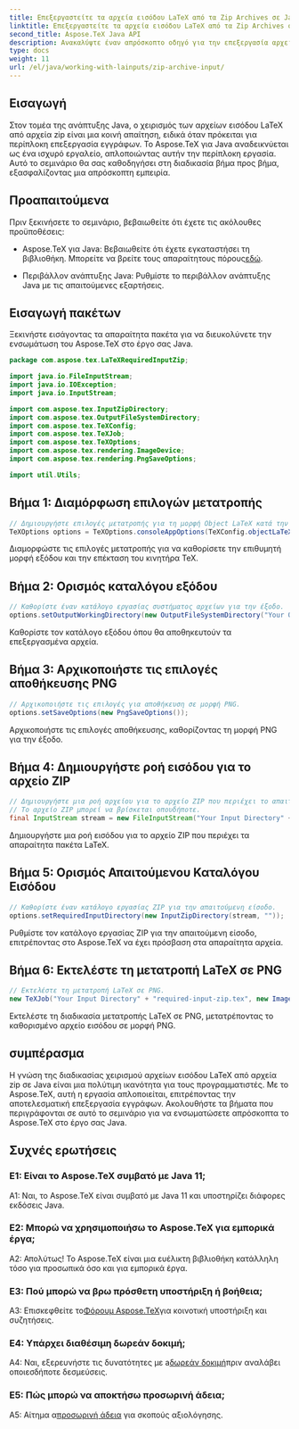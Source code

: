 ```yaml
---
title: Επεξεργαστείτε τα αρχεία εισόδου LaTeX από τα Zip Archives σε Java
linktitle: Επεξεργαστείτε τα αρχεία εισόδου LaTeX από τα Zip Archives σε Java
second_title: Aspose.TeX Java API
description: Ανακαλύψτε έναν απρόσκοπτο οδηγό για την επεξεργασία αρχείων LaTeX από αρχεία zip σε Java χρησιμοποιώντας το Aspose.TeX. Ενισχύστε τις δυνατότητες επεξεργασίας εγγράφων σας χωρίς κόπο.
type: docs
weight: 11
url: /el/java/working-with-lainputs/zip-archive-input/
---
```

## Εισαγωγή

Στον τομέα της ανάπτυξης Java, ο χειρισμός των αρχείων εισόδου LaTeX από αρχεία zip είναι μια κοινή απαίτηση, ειδικά όταν πρόκειται για περίπλοκη επεξεργασία εγγράφων. Το Aspose.TeX για Java αναδεικνύεται ως ένα ισχυρό εργαλείο, απλοποιώντας αυτήν την περίπλοκη εργασία. Αυτό το σεμινάριο θα σας καθοδηγήσει στη διαδικασία βήμα προς βήμα, εξασφαλίζοντας μια απρόσκοπτη εμπειρία.

## Προαπαιτούμενα

Πριν ξεκινήσετε το σεμινάριο, βεβαιωθείτε ότι έχετε τις ακόλουθες προϋποθέσεις:

-  Aspose.TeX για Java: Βεβαιωθείτε ότι έχετε εγκαταστήσει τη βιβλιοθήκη. Μπορείτε να βρείτε τους απαραίτητους πόρους[εδώ](https://reference.aspose.com/tex/java/).

- Περιβάλλον ανάπτυξης Java: Ρυθμίστε το περιβάλλον ανάπτυξης Java με τις απαιτούμενες εξαρτήσεις.

## Εισαγωγή πακέτων

Ξεκινήστε εισάγοντας τα απαραίτητα πακέτα για να διευκολύνετε την ενσωμάτωση του Aspose.TeX στο έργο σας Java.

```java
package com.aspose.tex.LaTeXRequiredInputZip;

import java.io.FileInputStream;
import java.io.IOException;
import java.io.InputStream;

import com.aspose.tex.InputZipDirectory;
import com.aspose.tex.OutputFileSystemDirectory;
import com.aspose.tex.TeXConfig;
import com.aspose.tex.TeXJob;
import com.aspose.tex.TeXOptions;
import com.aspose.tex.rendering.ImageDevice;
import com.aspose.tex.rendering.PngSaveOptions;

import util.Utils;
```

## Βήμα 1: Διαμόρφωση επιλογών μετατροπής

```java
// Δημιουργήστε επιλογές μετατροπής για τη μορφή Object LaTeX κατά την επέκταση κινητήρα Object TeX.
TeXOptions options = TeXOptions.consoleAppOptions(TeXConfig.objectLaTeX());
```

Διαμορφώστε τις επιλογές μετατροπής για να καθορίσετε την επιθυμητή μορφή εξόδου και την επέκταση του κινητήρα TeX.

## Βήμα 2: Ορισμός καταλόγου εξόδου

```java
// Καθορίστε έναν κατάλογο εργασίας συστήματος αρχείων για την έξοδο.
options.setOutputWorkingDirectory(new OutputFileSystemDirectory("Your Output Directory"));
```

Καθορίστε τον κατάλογο εξόδου όπου θα αποθηκευτούν τα επεξεργασμένα αρχεία.

## Βήμα 3: Αρχικοποιήστε τις επιλογές αποθήκευσης PNG

```java
// Αρχικοποιήστε τις επιλογές για αποθήκευση σε μορφή PNG.
options.setSaveOptions(new PngSaveOptions());
```

Αρχικοποιήστε τις επιλογές αποθήκευσης, καθορίζοντας τη μορφή PNG για την έξοδο.

## Βήμα 4: Δημιουργήστε ροή εισόδου για το αρχείο ZIP

```java
// Δημιουργήστε μια ροή αρχείου για το αρχείο ZIP που περιέχει το απαιτούμενο πακέτο.
// Το αρχείο ZIP μπορεί να βρίσκεται οπουδήποτε.
final InputStream stream = new FileInputStream("Your Input Directory" + "packages\\pgfplots.zip");
```

Δημιουργήστε μια ροή εισόδου για το αρχείο ZIP που περιέχει τα απαραίτητα πακέτα LaTeX.

## Βήμα 5: Ορισμός Απαιτούμενου Καταλόγου Εισόδου

```java
// Καθορίστε έναν κατάλογο εργασίας ZIP για την απαιτούμενη είσοδο.
options.setRequiredInputDirectory(new InputZipDirectory(stream, ""));
```

Ρυθμίστε τον κατάλογο εργασίας ZIP για την απαιτούμενη είσοδο, επιτρέποντας στο Aspose.TeX να έχει πρόσβαση στα απαραίτητα αρχεία.

## Βήμα 6: Εκτελέστε τη μετατροπή LaTeX σε PNG

```java
// Εκτελέστε τη μετατροπή LaTeX σε PNG.
new TeXJob("Your Input Directory" + "required-input-zip.tex", new ImageDevice(), options).run();
```

Εκτελέστε τη διαδικασία μετατροπής LaTeX σε PNG, μετατρέποντας το καθορισμένο αρχείο εισόδου σε μορφή PNG.

## συμπέρασμα

Η γνώση της διαδικασίας χειρισμού αρχείων εισόδου LaTeX από αρχεία zip σε Java είναι μια πολύτιμη ικανότητα για τους προγραμματιστές. Με το Aspose.TeX, αυτή η εργασία απλοποιείται, επιτρέποντας την αποτελεσματική επεξεργασία εγγράφων. Ακολουθήστε τα βήματα που περιγράφονται σε αυτό το σεμινάριο για να ενσωματώσετε απρόσκοπτα το Aspose.TeX στο έργο σας Java.

## Συχνές ερωτήσεις

### Ε1: Είναι το Aspose.TeX συμβατό με Java 11;

A1: Ναι, το Aspose.TeX είναι συμβατό με Java 11 και υποστηρίζει διάφορες εκδόσεις Java.

### Ε2: Μπορώ να χρησιμοποιήσω το Aspose.TeX για εμπορικά έργα;

Α2: Απολύτως! Το Aspose.TeX είναι μια ευέλικτη βιβλιοθήκη κατάλληλη τόσο για προσωπικά όσο και για εμπορικά έργα.

### Ε3: Πού μπορώ να βρω πρόσθετη υποστήριξη ή βοήθεια;

 A3: Επισκεφθείτε το[Φόρουμ Aspose.TeX](https://forum.aspose.com/c/tex/47)για κοινοτική υποστήριξη και συζητήσεις.

### Ε4: Υπάρχει διαθέσιμη δωρεάν δοκιμή;

 A4: Ναι, εξερευνήστε τις δυνατότητες με a[δωρεάν δοκιμή](https://releases.aspose.com/)πριν αναλάβει οποιεσδήποτε δεσμεύσεις.

### Ε5: Πώς μπορώ να αποκτήσω προσωρινή άδεια;

 A5: Αίτημα α[προσωρινή άδεια](https://purchase.aspose.com/temporary-license/) για σκοπούς αξιολόγησης.
